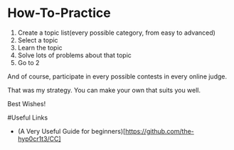 # How-To-Practice

1. Create a topic list(every possible category, from easy to advanced)
2. Select a topic
3. Learn the topic
4. Solve lots of problems about that topic
5. Go to 2

And of course, participate in every possible contests in every online judge.

That was my strategy. You can make your own that suits you well.

Best Wishes!

#Useful Links

 - (A Very Useful Guide for beginners)[https://github.com/the-hyp0cr1t3/CC]
